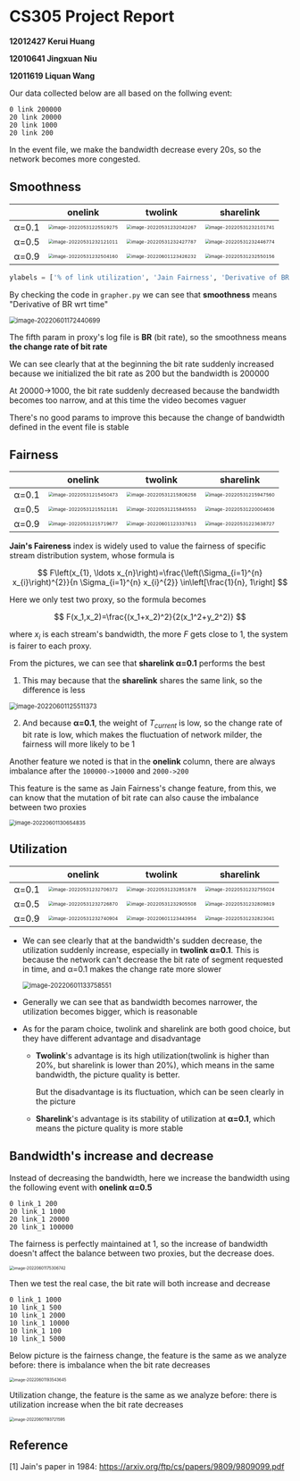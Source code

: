 # CS305 Project Report
**12012427 Kerui Huang**

**12010641 Jingxuan Niu**

**12011619 Liquan Wang**



Our data collected below are all based on the follwing event:

```
0 link 200000
20 link 20000
20 link 1000
20 link 200
```

In the event file, we make the bandwidth decrease every 20s, so the network becomes more congested.



## Smoothness

|       |                           onelink                            |                           twolink                            |                          sharelink                           |
| :---: | :----------------------------------------------------------: | :----------------------------------------------------------: | :----------------------------------------------------------: |
| α=0.1 | <img src="README.pictures/image-20220531225519275.png" alt="image-20220531225519275" style="zoom:50%;" /> | <img src="README.pictures/image-20220531232042267.png" alt="image-20220531232042267" style="zoom:50%;" /> | <img src="README.pictures/image-20220531232101741.png" alt="image-20220531232101741" style="zoom:50%;" /> |
| α=0.5 | <img src="README.pictures/image-20220531232121011.png" alt="image-20220531232121011" style="zoom:50%;" /> | <img src="README.pictures/image-20220531232427787.png" alt="image-20220531232427787" style="zoom:50%;" /> | <img src="README.pictures/image-20220531232446774.png" alt="image-20220531232446774" style="zoom:50%;" /> |
| α=0.9 | <img src="README.pictures/image-20220531232504160.png" alt="image-20220531232504160" style="zoom:50%;" /> | <img src="README.pictures/image-20220601123426232.png" alt="image-20220601123426232" style="zoom:50%;" /> | <img src="README.pictures/image-20220531232550156.png" alt="image-20220531232550156" style="zoom:50%;" /> |

```python
ylabels = ['% of link utilization', 'Jain Fairness', 'Derivative of BR wrt time']
```

By checking the code in `grapher.py` we can see that **smoothness** means "Derivative of BR wrt time"

<img src="README.pictures/image-20220601172440699.png" alt="image-20220601172440699" style="zoom:80%;" />

The fifth param in proxy's log file is **BR** (bit rate), so the smoothness means **the change rate of bit rate**

We can see clearly that at the beginning the bit rate suddenly increased because we initialized the bit rate as 200 but the bandwidth is 200000

At 20000->1000, the bit rate suddenly decreased because the bandwidth becomes too narrow, and at this time the video becomes vaguer

There's no good params to improve this because the change of bandwidth defined in the event file is stable



## Fairness

|       |                           onelink                            |                           twolink                            |                          sharelink                           |
| :---: | :----------------------------------------------------------: | :----------------------------------------------------------: | :----------------------------------------------------------: |
| α=0.1 | <img src="README.pictures/image-20220531215450473.png" alt="image-20220531215450473" style="zoom:50%;" /> | <img src="README.pictures/image-20220531215806258.png" alt="image-20220531215806258" style="zoom:50%;" /> | <img src="README.pictures/image-20220531215947560.png" alt="image-20220531215947560" style="zoom:50%;" /> |
| α=0.5 | <img src="README.pictures/image-20220531215521181.png" alt="image-20220531215521181" style="zoom:50%;" /> | <img src="README.pictures/image-20220531215845553.png" alt="image-20220531215845553" style="zoom:50%;" /> | <img src="README.pictures/image-20220531220004636.png" alt="image-20220531220004636" style="zoom:50%;" /> |
| α=0.9 | <img src="README.pictures/image-20220531215719677.png" alt="image-20220531215719677" style="zoom:50%;" /> | <img src="README.pictures/image-20220601123337613.png" alt="image-20220601123337613" style="zoom:50%;" /> | <img src="README.pictures/image-20220531223638727.png" alt="image-20220531223638727" style="zoom:50%;" /> |

**Jain's Faireness** index is widely used to value the fairness of specific stream distribution system, whose formula is

$$
F\left(x_{1}, \ldots x_{n}\right)=\frac{\left(\Sigma_{i=1}^{n} x_{i}\right)^{2}}{n \Sigma_{i=1}^{n} x_{i}^{2}} \in\left[\frac{1}{n}, 1\right]
$$

Here we only test two proxy, so the formula becomes

$$
F(x_1,x_2)=\frac{(x_1+x_2)^2}{2(x_1^2+y_2^2)}
$$

where $x_i$ is each stream's bandwidth, the more $F$ gets close to 1, the system is fairer to each proxy.



From the pictures, we can see that **sharelink α=0.1** performs the best

1. This may because that the **sharelink** shares the same link, so the difference is less

 <img src="README.pictures/image-20220601125511373.png" alt="image-20220601125511373" style="zoom: 80%;" />

2. And because **α=0.1**, the weight of $T_{current}$ is low, so the change rate of bit rate is low, which makes the fluctuation of network milder, the fairness will more likely to be 1



Another feature we noted is that in the **onelink** column, there are always imbalance after the `100000->10000` and `2000->200`

This feature is the same as Jain Fairness's change feature, from this, we can know that the mutation of bit rate can also cause the imbalance between two proxies

<img src="README.pictures/image-20220601130654835.png" alt="image-20220601130654835" style="zoom: 67%;" />



## Utilization

|       |                           onelink                            |                           twolink                            |                          sharelink                           |
| :---: | :----------------------------------------------------------: | :----------------------------------------------------------: | :----------------------------------------------------------: |
| α=0.1 | <img src="README.pictures/image-20220531232706372.png" alt="image-20220531232706372" style="zoom:50%;" /> | <img src="README.pictures/image-20220531232851878.png" alt="image-20220531232851878" style="zoom:50%;" /> | <img src="README.pictures/image-20220531232755024.png" alt="image-20220531232755024" style="zoom:50%;" /> |
| α=0.5 | <img src="README.pictures/image-20220531232726870.png" alt="image-20220531232726870" style="zoom:50%;" /> | <img src="README.pictures/image-20220531232905508.png" alt="image-20220531232905508" style="zoom:50%;" /> | <img src="README.pictures/image-20220531232809819.png" alt="image-20220531232809819" style="zoom:50%;" /> |
| α=0.9 | <img src="README.pictures/image-20220531232740904.png" alt="image-20220531232740904" style="zoom:50%;" /> | <img src="README.pictures/image-20220601123443954.png" alt="image-20220601123443954" style="zoom:50%;" /> | <img src="README.pictures/image-20220531232823041.png" alt="image-20220531232823041" style="zoom:50%;" /> |

- We can see clearly that at the bandwidth's sudden decrease, the utilization suddenly increase, especially in **twolink α=0.1**. This is because the network can't decrease the bit rate of segment requested in time, and α=0.1 makes the change rate more slower

   <img src="README.pictures/image-20220601133758551.png" alt="image-20220601133758551" style="zoom: 80%;" />

- Generally we can see that as bandwidth becomes narrower, the utilization becomes bigger, which is reasonable

- As for the param choice, twolink and sharelink are both good choice, but they have different advantage and disadvantage

  - **Twolink**'s advantage is its high utilization(twolink is higher than 20%, but sharelink is lower than 20%), which means in the same bandwidth, the picture quality is better.

    But the disadvantage is its fluctuation, which can be seen clearly in the picture

  - **Sharelink**'s advantage is its stability of utilization at **α=0.1**, which means the picture quality is more stable 



## Bandwidth's increase and decrease

Instead of decreasing the bandwidth, here we increase the bandwidth using the following event with **onelink α=0.5**

```
0 link_1 200
20 link_1 1000
20 link_1 20000
20 link_1 100000
```

The fairness is perfectly maintained at 1, so the increase of bandwidth doesn't affect the balance between two proxies, but the decrease does.

<img src="README.pictures/image-20220601175306742.png" alt="image-20220601175306742" style="zoom: 50%;" />



Then we test the real case, the bit rate will both increase and decrease

```
0 link_1 1000
10 link_1 500
10 link_1 2000
10 link_1 10000
10 link_1 100
10 link_1 5000
```

Below picture is the fairness change, the feature is the same as we analyze before: there is imbalance when the bit rate decreases

<img src="README.pictures/image-20220601193543645.png" alt="image-20220601193543645" style="zoom:50%;" />

Utilization change, the feature is the same as we analyze before: there is utilization increase when the bit rate decreases

<img src="README.pictures/image-20220601193721595.png" alt="image-20220601193721595" style="zoom:50%;" />



## Reference

[1] Jain's paper in 1984: https://arxiv.org/ftp/cs/papers/9809/9809099.pdf
